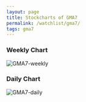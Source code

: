 ```yaml
---
layout: page
title: Stockcharts of GMA7
permalink: /watchlist/gma7/
tags: gma7
---
```


### Weekly Chart
![GMA7-weekly](http://www.marketwatch.com/kaavio.Webhost/charts/big.chart?nosettings=1&symb=GMA7&uf=0&type=4&size=3&sid=10332428&style=1013&freq=2&time=12&ma=5&maval=50,200&lf=4&lf2=0&lf3=0&height=510&width=720&mocktick=1)

### Daily Chart
![GMA7-daily](http://www.marketwatch.com/kaavio.Webhost/charts/big.chart?nosettings=1&symb=GMA7&uf=7168&type=4&size=3&sid=10332428&style=1013&freq=1&time=8&ma=6&maval=20,50,200&lf=4&lf2=0&lf3=0&height=510&width=720&mocktick=1)
